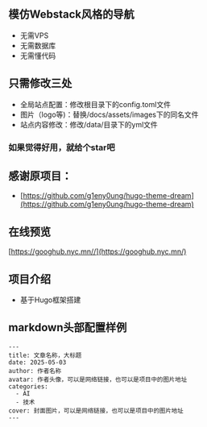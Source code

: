 ## 模仿Webstack风格的导航
* 无需VPS
* 无需数据库
* 无需懂代码

## 只需修改三处
* 全局站点配置：修改根目录下的config.toml文件
* 图片（logo等)：替换/docs/assets/images下的同名文件
* 站点内容修改：修改/data/目录下的yml文件

### 如果觉得好用，就给个star吧

## 感谢原项目：
* [https://github.com/g1eny0ung/hugo-theme-dream](https://github.com/g1eny0ung/hugo-theme-dream)

## 在线预览
[https://googhub.nyc.mn//](https://googhub.nyc.mn/)

## 项目介绍
- 基于Hugo框架搭建

## markdown头部配置样例
```
---
title: 文章名称，大标题
date: 2025-05-03
author: 作者名称
avatar: 作者头像，可以是网络链接，也可以是项目中的图片地址
categories:
  - AI
  - 技术
cover: 封面图片，可以是网络链接，也可以是项目中的图片地址
---
```